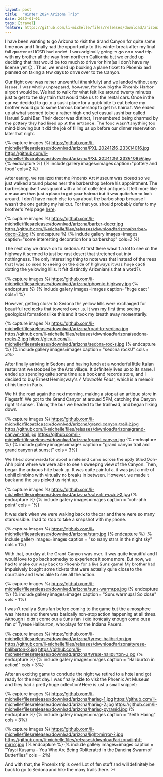 ```yaml
---
layout: post
title:  "Winter 2024 Arizona Trip"
date: 2025-01-02
tags: [travel]
feature: https://github.com/li-michelle/files/releases/download/arizona/grand-canyon.jpg
---
```


I have been wanting to go Arizona to visit the Grand Canyon for quite some time now and I finally had the opportunity to this winter break after my final fall quarter at UCSD had ended. I was originally going to go on a road trip with my brother all the way from northern California but we ended up deciding that that would be too much to drive for him(as I don't have my license yet 😔). Thus, we ended up booking a plane ticket to Phoenix and planned on taking a few days to drive over to the Canyon.

Our flight over was rather uneventful (thankfully) and we landed without any issues. I was wholly unprepared, however, for how big the Phoenix Harbor airport would be. We had to walk for what felt like around twenty minutes just to get to the sky train that would take us to the rental cars. Once in the car we decided to go to a sushi place for a quick bite to eat before my brother would go to some famous barbershop to get his haircut. We ended up at what seemed to be a rather high-end yet casual sushi bar called Harumi Sushi Bar. Their decor was distinct, I remembered being charmed by the pottery they had lined up at the entrance. The food wasn't anything too mind-blowing but it did the job of filling us up before our dinner reservation later that night. 

{% capture images %}
https://github.com/li-michelle/files/releases/download/arizona/PXL_20241216_233014016.jpg
https://github.com/li-michelle/files/releases/download/arizona/PXL_20241216_233640856.jpg
{% endcapture %}
{% include gallery images=images caption="pottery and food" cols=2 %}

After eating, we realized that the Phoenix Art Museum was closed so we just walked around places near the barbershop before his appointment. The barbershop itself was quaint with a lot of collected antiques. It felt more like a museum than just a place to get your haircut but it was quite fun to look around. I don't have much else to say about the barbershop because I wasn't the one getting my haircut. For that you should probably defer to my brother's Yelp page [here](https://www.yelp.com/user_details_reviews_self?userid=MFxCd65g3FsXqYLS3gJJbg). 

{% capture images %}
https://github.com/li-michelle/files/releases/download/arizona/barber-decor.jpg
https://github.com/li-michelle/files/releases/download/arizona/barber-decor-2.jpg
{% endcapture %}
{% include gallery images=images caption="some interesting decoration for a barbershop" cols=2 %}

The next day we drove on to Sedona. At first there wasn't a lot to see on the highway it seemed to just be vast desert that stretched out into nothingness. The only interesting thing to note was that instead of the trees that I was so used to seeing on the side of highways it was huge cacti dotting the yellowing hills. It felt distinctly Arizonian(is that a word?).

{% capture images %}
https://github.com/li-michelle/files/releases/download/arizona/phoenix-highway.jpg
{% endcapture %}
{% include gallery images=images caption="huge cacti" cols=1 %}

However, getting closer to Sedona the yellow hills were exchanged for beautiful red rocks that towered over us. It was my first time seeing geological formations like this and it took my breath away momentarily. 

{% capture images %}
https://github.com/li-michelle/files/releases/download/arizona/road-to-sedona.jpg
https://github.com/li-michelle/files/releases/download/arizona/sedona-rocks-2.jpg
https://github.com/li-michelle/files/releases/download/arizona/sedona-rocks.jpg
{% endcapture %}
{% include gallery images=images caption = "sedona rocks!" cols = 3%}

After finally arriving in Sedona and having lunch at a wonderful little Italian restaurant we stopped by the Arts village. It definitely lives up to its name. I ended up spending quite some time at a book and records store, and I decided to buy Ernest Hemingway's *A Moveable Feast*, which is a memoir of his time in Paris. 

We hit the road again the next morning, making a stop at an antique store in Flagstaff. We got to the Grand Canyon at around 5PM, catching the Canyon right at sunset. Taking the bus we headed to the trailhead, and began hiking down. 

{% capture images %}
https://github.com/li-michelle/files/releases/download/arizona/grand-canyon-trail-2.jpg
https://github.com/li-michelle/files/releases/download/arizona/grand-canyon-trail.jpg
https://github.com/li-michelle/files/releases/download/arizona/grand-canyon.jpg
{% endcapture %}
{% include gallery images=images caption = "grand canyon trail and grand canyon at sunset" cols = 3%}

We hiked downwards for about a mile and came across the aptly titled Ooh-Ahh point where we were able to see a sweeping view of the Canyon. Then, began the arduous hike back up. It was quite painful at it was just a mile of uphill climbing with virtually no breaks in between. However, we made it back and the bus picked us right up. 

{% capture images %}
https://github.com/li-michelle/files/releases/download/arizona/ooh-ahh-point-2.jpg
{% endcapture %}
{% include gallery images=images caption = "ooh-ahh point" cols = 1%}

It was dark when we were walking back to the car and there were so many stars visible. I had to stop to take a snapshot with my phone. 

{% capture images %}
https://github.com/li-michelle/files/releases/download/arizona/stars.jpg
{% endcapture %}
{% include gallery images=images caption = "so many stars in the night sky" cols = 1%}

With that, our day at the Grand Canyon was over. It was quite beauitful and I would love to go back someday to experience it some more. But now, we had to make our way back to Phoenix for a live Suns game! My brother had impulsively bought some tickets that were actually quite close to the courtside and I was able to see all the action. 

{% capture images %}
https://github.com/li-michelle/files/releases/download/arizona/suns-warmups.jpg
{% endcapture %}
{% include gallery images=images caption = "Suns warmups! So close" cols = 1%}

I wasn't really a Suns fan before coming to the game but the atmosphere was intense and there was basically non-stop action happening at all times. Although I didn't come out a Suns fan, I did ironically enough come out a fan of Tyrese Haliburton, who plays for the Indiana Pacers. 

{% capture images %}
https://github.com/li-michelle/files/releases/download/arizona/tyrese-haliburton.jpg
https://github.com/li-michelle/files/releases/download/arizona/tyrese-haliburton-2.jpg
https://github.com/li-michelle/files/releases/download/arizona/tyrese-haliburton-3.jpg
{% endcapture %}
{% include gallery images=images caption = "Haliburton in action!" cols = 3%}

After an exciting game to conclude the night we retired to a hotel and got ready for the next day. I was finally able to visit the Phoenix Art Museum and they had a pretty huge collection! Here is just a small snippet:

{% capture images %}
https://github.com/li-michelle/files/releases/download/arizona/haring-1.jpg
https://github.com/li-michelle/files/releases/download/arizona/haring-2.jpg
https://github.com/li-michelle/files/releases/download/arizona/haring-pyramid.jpg
{% endcapture %}
{% include gallery images=images caption = "Keith Haring" cols = 3%}

{% capture images %}
https://github.com/li-michelle/files/releases/download/arizona/light-mirror-2.jpg
https://github.com/li-michelle/files/releases/download/arizona/light-mirror.jpg
{% endcapture %}
{% include gallery images=images caption = "Yayoi Kusama - You Who Are Being Obliterated in the Dancing Swarm of Butterflies" cols = 2%}

And with that, the Phoenix trip is over! Lot of fun stuff and will definitely be back to go to Sedona and hike the many trails there. :-)